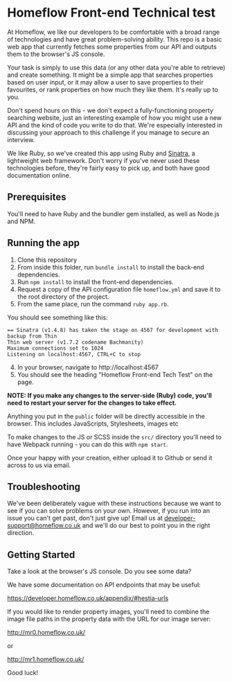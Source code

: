 # Homeflow Front-end Technical test

At Homeflow, we like our developers to be comfortable with a broad range of technologies and have great problem-solving ability. This repo is a basic web app that currently fetches some properties from our API and outputs them to the browser's JS console.

Your task is simply to use this data (or any other data you're able to retrieve) and create something. It might be a simple app that searches properties based on user input, or it may allow a user to save properties to their favourites, or rank properties on how much they like them. It's really up to you.

Don't spend hours on this - we don't expect a fully-functioning property searching website, just an interesting example of how you might use a new API and the kind of code you write to do that. We're especially interested in discussing your approach to this challenge if you manage to secure an interview.

We like Ruby, so we've created this app using Ruby and [Sinatra](http://sinatrarb.com/), a lightweight web framework. Don't worry if you've never used these technologies before, they're fairly easy to pick up, and both have good documentation online.

## Prerequisites

You'll need to have Ruby and the bundler gem installed, as well as Node.js and NPM.

## Running the app

1. Clone this repository
2. From inside this folder, run `bundle install` to install the back-end dependencies.
3. Run `npm install` to install the front-end dependencies.
4. Request a copy of the API configuration file `homeflow.yml` and save it to the root directory of the project.
5. From the same place, run the command `ruby app.rb`.

You should see something like this:

```
== Sinatra (v1.4.8) has taken the stage on 4567 for development with backup from Thin
Thin web server (v1.7.2 codename Bachmanity)
Maximum connections set to 1024
Listening on localhost:4567, CTRL+C to stop
```

4. In your browser, navigate to http://localhost:4567
5. You should see the heading "Homeflow Front-end Tech Test" on the page.

**NOTE: If you make any changes to the server-side (Ruby) code, you'll need to restart your server for the changes to take effect.**

Anything you put in the `public` folder will be directly accessible in the browser. This includes JavaScripts, Stylesheets, images etc

To make changes to the JS or SCSS inside the `src/` directory you'll need to have Webpack running - you can do this with `npm start`.

Once your happy with your creation, either upload it to Github or send it across to us via email.

## Troubleshooting

We've been deliberately vague with these instructions because we want to see if you can solve problems on your own. However, if you run into an issue you can't get past, don't just give up! Email us at developer-support@homeflow.co.uk and we'll do our best to point you in the right direction.

## Getting Started

Take a look at the browser's JS console. Do you see some data?

We have some documentation on API endpoints that may be useful:

https://developer.homeflow.co.uk/appendix/#hestia-urls

If you would like to render property images, you'll need to combine the image file paths in the property data with the URL for our image server:

http://mr0.homeflow.co.uk/

or

http://mr1.homeflow.co.uk/

Good luck!
